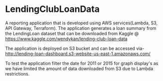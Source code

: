 # LendingClubLoanData
A reporting application that is developed using AWS services(Lambda, S3, API Gateway, Terraform). The application generates a loan summary from the LendingLoan dataset that can be downloaded from Kaggle @ https://www.kaggle.com/wendykan/lending-club-loan-data

The application is deployed on S3 bucket and can be accessed via-
http://lending-loan-dashboard.s3-website-us-east-1.amazonaws.com/

To test the application filter the date for 2011 or 2015 for graph display's as we have limited the amount of data downloaded 
from S3 due to Lambda restrictions.


